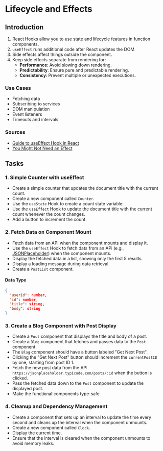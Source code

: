 # Lifecycle and Effects

## Introduction

1. React Hooks allow you to use state and lifecycle features in function components.
2. `useEffect` runs additional code after React updates the DOM.
3. Side effects affect things outside the component.
4. Keep side effects separate from rendering for:
    - **Performance**: Avoid slowing down rendering.
    - **Predictability**: Ensure pure and predictable rendering.
    - **Consistency**: Prevent multiple or unexpected executions.

### Use Cases

- Fetching data
- Subscribing to services
- DOM manipulation
- Event listeners
- Timeouts and intervals

### Sources

- [Guide to useEffect Hook in React](https://radixweb.com/blog/guide-to-useeffect-hook-in-react)
- [You Might Not Need an Effect](https://react.dev/learn/you-might-not-need-an-effect)

## Tasks

### 1. Simple Counter with useEffect

- Create a simple counter that updates the document title with the current count.
- Create a new component called `Counter`.
- Use the `useState` Hook to create a count state variable.
- Use the `useEffect` Hook to update the document title with the current count whenever the count changes.
- Add a button to increment the count.

### 2. Fetch Data on Component Mount

- Fetch data from an API when the component mounts and display it.
- Use the `useEffect` Hook to fetch data from an API (e.g., [JSONPlaceholder](https://jsonplaceholder.typicode.com/posts)) when the component mounts.
- Display the fetched data in a list, showing only the first 5 results.
- Display a loading message during data retrieval.
- Create a `PostList` component.

#### Data Type

```json
{
  "userId": number,
  "id": number,
  "title": string,
  "body": string
}
```

### 3. Create a Blog Component with Post Display

- Create a `Post` component that displays the title and body of a post.
- Create a `Blog` component that fetches and passes data to the `Post` component.
- The `Blog` component should have a button labeled "Get Next Post".
- Clicking the "Get Next Post" button should increment the `currentPostID` by one, starting from post ID 1.
- Fetch the new post data from the API `https://jsonplaceholder.typicode.com/posts/:id` when the button is clicked.
- Pass the fetched data down to the `Post` component to update the displayed post.
- Make the functional components type-safe.

### 4. Cleanup and Dependency Management

- Create a component that sets up an interval to update the time every second and cleans up the interval when the component unmounts.
- Create a new component called `Clock`.
- Display the current time.
- Ensure that the interval is cleared when the component unmounts to avoid memory leaks.
